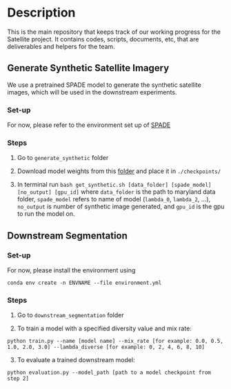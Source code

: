 # Description
This is the main repository that keeps track of our working progress for the Satellite project. It contains codes, scripts, documents, etc, that are deliverables and helpers for the team.

## Generate Synthetic Satellite Imagery

We use a pretrained SPADE model to generate the synthetic satellite images, which will be used in the downstream experiments.

### Set-up

For now, please refer to the environment set up of [SPADE](https://github.com/nvlabs/spade/#installation)

### Steps

1. Go to `generate_synthetic` folder

2. Download model weights from this [folder](https://drive.google.com/drive/folders/11C1qxiOcIur7rWcom1odeCSQJ7g2sjmz) and place it in `./checkpoints/`

3. In terminal run `bash get_synthetic.sh [data_folder] [spade_model] [no_output] [gpu_id]` where `data_folder` is the path to maryland data folder, `spade_model` refers to name of model (`lambda_0`, `lambda_2`, ...), `no_output` is number of synthetic image generated, and `gpu_id` is the gpu to run the model on.


## Downstream Segmentation

### Set-up

For now, please install the environment using

```
conda env create -n ENVNAME --file environment.yml
```

### Steps

1. Go to `downstream_segmentation` folder

2. To train a model with a specified diversity value and mix rate:

```
python train.py --name [model name] --mix_rate [for example: 0.0, 0.5, 1.0, 2.0, 3.0] --lambda_diverse [for example: 0, 2, 4, 6, 8, 10]
```

3. To evaluate a trained downstream model:

```
python evaluation.py --model_path [path to a model checkpoint from step 2]
```